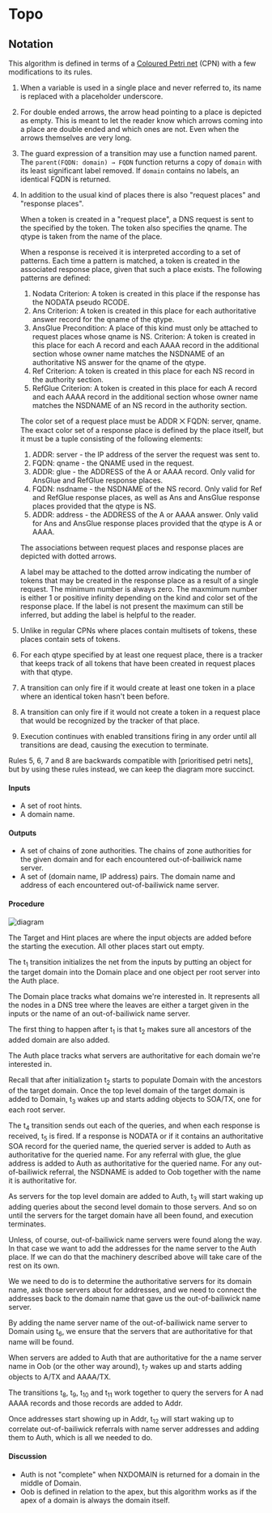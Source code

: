 # Topo

## Notation

This algorithm is defined in terms of a [Coloured Petri net] (CPN) with a few
modifications to its rules.
1. When a variable is used in a single place and never referred to, its name is
   replaced with a placeholder underscore.

2. For double ended arrows, the arrow head pointing to a place is depicted as
   empty.
   This is meant to let the reader know which arrows coming into a place are
   double ended and which ones are not.
   Even when the arrows themselves are very long.

3. The guard expression of a transition may use a function named parent.
   The `parent(FQDN: domain) → FQDN` function returns a copy of `domain` with
   its least significant label removed. If `domain` contains no labels, an
   identical FQDN is returned.

4. In addition to the usual kind of places there is also "request places" and
   "response places".

   When a token is created in a "request place", a DNS request is sent to the
   specified by the token.
   The token also specifies the qname.
   The qtype is taken from the name of the place.

   When a response is received it is interpreted according to a set of
   patterns.
   Each time a pattern is matched, a token is created in the associated
   response place, given that such a place exists.
   The following patterns are defined:
    1. Nodata
       Criterion: A token is created in this place if the response has the
       NODATA pseudo RCODE.
    2. Ans
       Criterion: A token is created in this place for each authoritative answer
       record for the qname of the qtype.
    3. AnsGlue
       Precondition: A place of this kind must only be attached to request
       places whose qname is NS.
       Criterion: A token is created in this place for each A record and each
       AAAA record in the additional section whose owner name matches the
       NSDNAME of an authoritative NS answer for the qname of the qtype.
    4. Ref
       Criterion: A token is created in this place for each NS record in the
       authority section.
    5. RefGlue
       Criterion: A token is created in this place for each A record and each
       AAAA record in the additional section whose owner name matches the
       NSDNAME of an NS record in the authority section.

   The color set of a request place must be ADDR ⨉ FQDN: server, qname.
   The exact color set of a response place is defined by the place itself, but
   it must be a tuple consisting of the following elements:
    1. ADDR: server - the IP address of the server the request was sent to.
    2. FQDN: qname - the QNAME used in the request.
    3. ADDR: glue - the ADDRESS of the A or AAAA record. Only valid for AnsGlue
       and RefGlue response places.
    4. FQDN: nsdname - the NSDNAME of the NS record. Only valid for Ref and
       RefGlue response places, as well as Ans and AnsGlue response places
       provided that the qtype is NS.
    5. ADDR: address - the ADDRESS of the A or AAAA answer. Only valid for
       Ans and AnsGlue response places provided that the qtype is A or AAAA.

   The associations between request places and response places are depicted
   with dotted arrows.

   A label may be attached to the dotted arrow indicating the number of tokens
   that may be created in the response place as a result of a single request.
   The minimum number is always zero.
   The maxmimum number is either 1 or positive infinity depending on the kind
   and color set of the response place.
   If the label is not present the maximum can still be inferred, but adding
   the label is helpful to the reader.

5. Unlike in regular CPNs where places contain multisets of tokens, these places
   contain sets of tokens.

6. For each qtype specified by at least one request place, there is a tracker
   that keeps track of all tokens that have been created in request places with
   that qtype.

7. A transition can only fire if it would create at least one token in a place
   where an identical token hasn't been before.

8. A transition can only fire if it would not create a token in a request place 
   that would be recognized by the tracker of that place.

9. Execution continues with enabled transitions firing in any order until all
   transitions are dead, causing the execution to terminate.

Rules 5, 6, 7 and 8 are backwards compatible with [prioritised petri nets], 
but by using these rules instead, we can keep the diagram more succinct.

#### Inputs
* A set of root hints.
* A domain name.

#### Outputs
* A set of chains of zone authorities. The chains of zone authorities for the
  given domain and for each encountered out-of-bailiwick name server.
* A set of (domain name, IP address) pairs. The domain name and address of each
  encountered out-of-bailiwick name server.

#### Procedure

![diagram](topo.png)

The Target and Hint places are where the input objects are added before the
starting the execution.
All other places start out empty.

The t<sub>1</sub> transition initializes the net from the inputs by putting an
object for the target domain into the Domain place and one object per root
server into the Auth place.

The Domain place tracks what domains we're interested in.
It represents all the nodes in a DNS tree where the leaves are either a target
given in the inputs or the name of an out-of-bailiwick name server.

The first thing to happen after t<sub>1</sub> is that t<sub>2</sub> makes sure
all ancestors of the added domain are also added.

The Auth place tracks what servers are authoritative for each domain we're
interested in.

Recall that after initialization t<sub>2</sub> starts to populate Domain with
the ancestors of the target domain.
Once the top level domain of the target domain is added to Domain, t<sub>3</sub>
wakes up and starts adding objects to SOA/TX, one for each root server.

The t<sub>4</sub> transition sends out each of the queries, and when each
response is received, t<sub>5</sub> is fired.
If a response is NODATA or if it contains an authoritative SOA record for the
queried name, the queried server is added to Auth as authoritative for the
queried name.
For any referral with glue, the glue address is added to Auth as authoritative
for the queried name.
For any out-of-bailiwick referral, the NSDNAME is added to Oob together with the
name it is authoritative for.

As servers for the top level domain are added to Auth, t<sub>3</sub> will start
waking up adding queries about the second level domain to those servers.
And so on until the servers for the target domain have all been found, and
execution terminates.

Unless, of course, out-of-bailiwick name servers were found along the way.
In that case we want to add the addresses for the name server to the Auth place.
If we can do that the machinery described above will take care of the rest on
its own.

We we need to do is to determine the authoritative servers for its domain name,
ask those servers about for addresses, and we need to connect the addresses back
to the domain name that gave us the out-of-bailiwick name server.

By adding the name server name of the out-of-bailiwick name server to Domain
using t<sub>6</sub>, we ensure that the servers that are authoritative for that
name will be found.

When servers are added to Auth that are authoritative for the a name server name
in Oob (or the other way around), t<sub>7</sub> wakes up and starts adding
objects to A/TX and AAAA/TX.

The transitions t<sub>8</sub>, t<sub>9</sub>, t<sub>10</sub> and t<sub>11</sub>
work together to query the servers for A nad AAAA records and those records are
added to Addr.

Once addresses start showing up in Addr, t<sub>12</sub> will start waking up to
correlate out-of-bailiwick referrals with name server addresses and adding them
to Auth, which is all we needed to do.

#### Discussion

* Auth is not "complete" when NXDOMAIN is returned for a domain in the middle of
  Domain.
* Oob is defined in relation to the apex, but this algorithm works as if the
  apex of a domain is always the domain itself.

[Coloured Petri net]: https://en.wikipedia.org/wiki/Coloured_Petri_net
[Prioritised Petri net]: https://en.wikipedia.org/wiki/Prioritised_Petri_net
